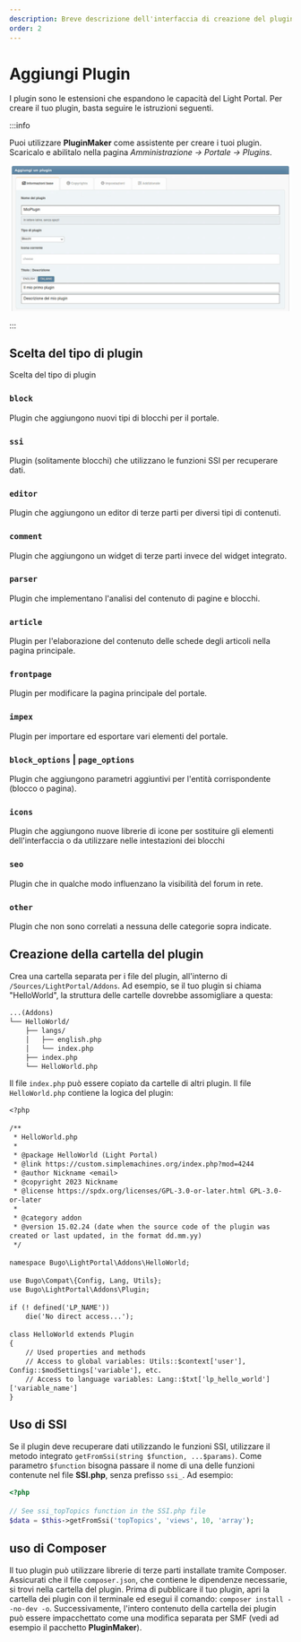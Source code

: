 ```yaml
---
description: Breve descrizione dell'interfaccia di creazione del plugin
order: 2
---
```


# Aggiungi Plugin

I plugin sono le estensioni che espandono le capacità del Light Portal. Per creare il tuo plugin, basta seguire le istruzioni seguenti.

:::info

Puoi utilizzare **PluginMaker** come assistente per creare i tuoi plugin. Scaricalo e abilitalo nella pagina _Amministrazione -> Portale -> Plugins_.

![Create a new plugin with PluginMaker](create_plugin.png)

:::

## Scelta del tipo di plugin

Scelta del tipo di plugin

### `block`

Plugin che aggiungono nuovi tipi di blocchi per il portale.

### `ssi`

Plugin (solitamente blocchi) che utilizzano le funzioni SSI per recuperare dati.

### `editor`

Plugin che aggiungono un editor di terze parti per diversi tipi di contenuti.

### `comment`

Plugin che aggiungono un widget di terze parti invece del widget integrato.

### `parser`

Plugin che implementano l'analisi del contenuto di pagine e blocchi.

### `article`

Plugin per l'elaborazione del contenuto delle schede degli articoli nella pagina principale.

### `frontpage`

Plugin per modificare la pagina principale del portale.

### `impex`

Plugin per importare ed esportare vari elementi del portale.

### `block_options` | `page_options`

Plugin che aggiungono parametri aggiuntivi per l'entità corrispondente (blocco o pagina).

### `icons`

Plugin che aggiungono nuove librerie di icone per sostituire gli elementi dell'interfaccia o da utilizzare nelle intestazioni dei blocchi

### `seo`

Plugin che in qualche modo influenzano la visibilità del forum in rete.

### `other`

Plugin che non sono correlati a nessuna delle categorie sopra indicate.

## Creazione della cartella del plugin

Crea una cartella separata per i file del plugin, all'interno di `/Sources/LightPortal/Addons`. Ad esempio, se il tuo plugin si chiama "HelloWorld", la struttura delle cartelle dovrebbe assomigliare a questa:

```
...(Addons)
└── HelloWorld/
    ├── langs/
    │   ├── english.php
    │   └── index.php
    ├── index.php
    └── HelloWorld.php
```

Il file `index.php` può essere copiato da cartelle di altri plugin. Il file `HelloWorld.php` contiene la logica del plugin:

```php:line-numbers
<?php

/**
 * HelloWorld.php
 *
 * @package HelloWorld (Light Portal)
 * @link https://custom.simplemachines.org/index.php?mod=4244
 * @author Nickname <email>
 * @copyright 2023 Nickname
 * @license https://spdx.org/licenses/GPL-3.0-or-later.html GPL-3.0-or-later
 *
 * @category addon
 * @version 15.02.24 (date when the source code of the plugin was created or last updated, in the format dd.mm.yy)
 */

namespace Bugo\LightPortal\Addons\HelloWorld;

use Bugo\Compat\{Config, Lang, Utils};
use Bugo\LightPortal\Addons\Plugin;

if (! defined('LP_NAME'))
	die('No direct access...');

class HelloWorld extends Plugin
{
    // Used properties and methods
    // Access to global variables: Utils::$context['user'], Config::$modSettings['variable'], etc.
    // Access to language variables: Lang::$txt['lp_hello_world']['variable_name']
}

```

## Uso di SSI

Se il plugin deve recuperare dati utilizzando le funzioni SSI, utilizzare il metodo integrato `getFromSsi(string $function, ...$params)`. Come parametro `$function` bisogna passare il nome di una delle funzioni contenute nel file **SSI.php**, senza prefisso `ssi_`. Ad esempio:

```php
<?php

// See ssi_topTopics function in the SSI.php file
$data = $this->getFromSsi('topTopics', 'views', 10, 'array');
```

## uso di Composer

Il tuo plugin può utilizzare librerie di terze parti installate tramite Composer. Assicurati che il file `composer.json`, che contiene le dipendenze necessarie, si trovi nella cartella del plugin. Prima di pubblicare il tuo plugin, apri la cartella dei plugin con il terminale ed esegui il comando: `composer install --no-dev -o`. Successivamente, l'intero contenuto della cartella dei plugin può essere impacchettato come una modifica separata per SMF (vedi ad esempio il pacchetto **PluginMaker**).
